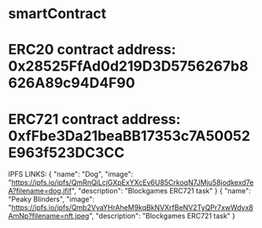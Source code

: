 # smartContract
# ERC20 contract address: 0x28525FfAd0d219D3D5756267b8626A89c94D4F90
# ERC721 contract address: 0xfFbe3Da21beaBB17353c7A50052E963f523DC3CC
IPFS LINKS:
{
	"name": "Dog",
	"image": "https://ipfs.io/ipfs/QmRnQiLcjGXpExYXcEv6U85CrkoqN7JMju58jodkexd7eA?filename=dog.jfif",
	"description": "Blockgames ERC721 task"
}
{
	"name": "Peaky Blinders",
	"image": "https://ipfs.io/ipfs/Qmb2VyaYHrAheM9kqBkNVXrfBeNV2TyQPr7xwWdyx8AmNp?filename=nft.jpeg",
	"description": "Blockgames ERC721 task"
}
